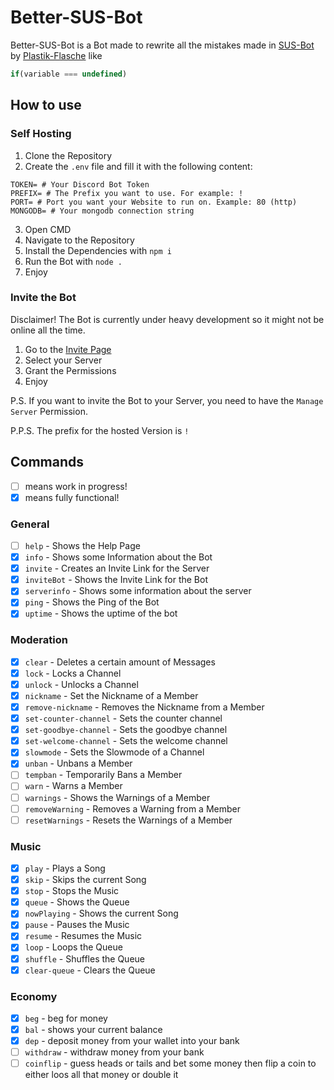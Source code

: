 # Better-SUS-Bot

Better-SUS-Bot is a Bot made to rewrite all the mistakes made in [SUS-Bot](https://github.com/plastic-flasche/SUS-bot) by [Plastik-Flasche](https://github.com/plastik-flasche) like 
```js 
if(variable === undefined)
```

## How to use

### Self Hosting

1. Clone the Repository
2. Create the `.env` file and fill it with the following content:

```env
TOKEN= # Your Discord Bot Token
PREFIX= # The Prefix you want to use. For example: !
PORT= # Port you want your Website to run on. Example: 80 (http)
MONGODB= # Your mongodb connection string
```

3. Open CMD
4. Navigate to the Repository
5. Install the Dependencies with `npm i`
6. Run the Bot with `node .`
7. Enjoy

### Invite the Bot

Disclaimer! The Bot is currently under heavy development so it might not be online all the time.

1. Go to the [Invite Page](https://discord.com/api/oauth2/authorize?client_id=1049581652181008417&permissions=8&scope=bot%20applications.commands)
2. Select your Server
3. Grant the Permissions
4. Enjoy

P.S. If you want to invite the Bot to your Server, you need to have the `Manage Server` Permission.

P.P.S. The prefix for the hosted Version is `!`

## Commands

- [ ] means work in progress!
- [x] means fully functional!

### General

- [ ] `help` - Shows the Help Page
- [x] `info` - Shows some Information about the Bot
- [x] `invite` - Creates an Invite Link for the Server
- [x] `inviteBot` - Shows the Invite Link for the Bot
- [x] `serverinfo` - Shows some information about the server
- [x] `ping` - Shows the Ping of the Bot
- [x] `uptime` - Shows the uptime of the bot

### Moderation

- [x] `clear` - Deletes a certain amount of Messages
- [x] `lock` - Locks a Channel
- [x] `unlock` - Unlocks a Channel
- [x] `nickname` - Set the Nickname of a Member
- [x] `remove-nickname` - Removes the Nickname from a Member
- [x] `set-counter-channel` - Sets the counter channel
- [x] `set-goodbye-channel` - Sets the goodbye channel
- [x] `set-welcome-channel` - Sets the welcome channel
- [x] `slowmode` - Sets the Slowmode of a Channel
- [x] `unban` - Unbans a Member
- [ ] `tempban` - Temporarily Bans a Member
- [ ] `warn` - Warns a Member
- [ ] `warnings` - Shows the Warnings of a Member
- [ ] `removeWarning` - Removes a Warning from a Member
- [ ] `resetWarnings` - Resets the Warnings of a Member

### Music

- [x] `play` - Plays a Song
- [x] `skip` - Skips the current Song
- [x] `stop` - Stops the Music
- [x] `queue` - Shows the Queue
- [x] `nowPlaying` - Shows the current Song
- [x] `pause` - Pauses the Music
- [x] `resume` - Resumes the Music
- [x] `loop` - Loops the Queue
- [x] `shuffle` - Shuffles the Queue
- [x] `clear-queue` - Clears the Queue

### Economy

- [x] `beg` - beg for money
- [x] `bal` - shows your current balance
- [x] `dep` - deposit money from your wallet into your bank
- [ ] `withdraw` - withdraw money from your bank
- [ ] `coinflip` - guess heads or tails and bet some money then flip a coin to either loos all that money or double it
